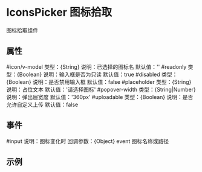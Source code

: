 # IconsPicker 图标拾取

图标拾取组件

## 属性

#icon/v-model
类型：{String}
说明：已选择的图标名
默认值：''
#readonly
类型：{Boolean}
说明：输入框是否为只读
默认值：true
#disabled
类型：{Boolean}
说明：是否禁用输入框
默认值：false
#placeholder
类型：{String}
说明：占位文本
默认值：'请选择图标'
#popover-width
类型：{String|Number}
说明：弹出层宽度
默认值：'360px'
#uploadable
类型：{Boolean}
说明：是否允许自定义上传
默认值：false

## 事件

#input
说明：图标变化时
回调参数：{Object} event 图标名称或路径

## 示例

<template>
  <div>
    <icons-picker v-model="iconName" popover-width="450" />
  </div>
</template>

<script>
  import { IconsPicker } from '@fe/packages/components'

  export default {
    name: 'IconsPickerExample',
    components: {
      IconsPicker
    },
    data() {
      return {
        iconName: ''
      }
    }
  }
</script>
